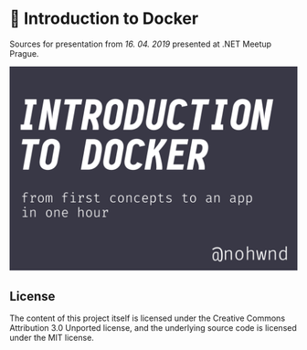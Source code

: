 # 🐳 Introduction to Docker 

Sources for presentation from _16. 04. 2019_ presented at .NET Meetup Prague. 

![](scr.png)



## License

The content of this project itself is licensed under the Creative Commons Attribution 3.0 Unported license, and the underlying source code is licensed under the MIT license.